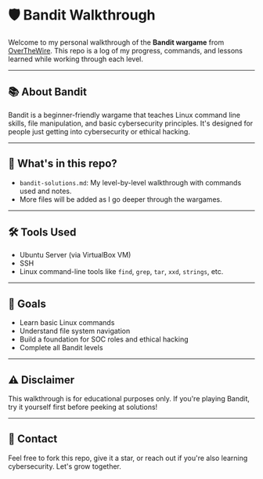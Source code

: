 # 🛡️ Bandit Walkthrough

Welcome to my personal walkthrough of the **Bandit wargame** from [OverTheWire](https://overthewire.org/wargames/bandit/). This repo is a log of my progress, commands, and lessons learned while working through each level.

---

## 📚 About Bandit

Bandit is a beginner-friendly wargame that teaches Linux command line skills, file manipulation, and basic cybersecurity principles. It's designed for people just getting into cybersecurity or ethical hacking.

---

## 🚀 What's in this repo?

- `bandit-solutions.md`: My level-by-level walkthrough with commands used and notes.
- More files will be added as I go deeper through the wargames.

---

## 🛠️ Tools Used

- Ubuntu Server (via VirtualBox VM)
- SSH
- Linux command-line tools like `find`, `grep`, `tar`, `xxd`, `strings`, etc.

---

## 📌 Goals

- Learn basic Linux commands
- Understand file system navigation
- Build a foundation for SOC roles and ethical hacking
- Complete all Bandit levels

---

## ⚠️ Disclaimer

This walkthrough is for educational purposes only. If you're playing Bandit, try it yourself first before peeking at solutions!

---

## 👋 Contact

Feel free to fork this repo, give it a star, or reach out if you're also learning cybersecurity. Let's grow together.
